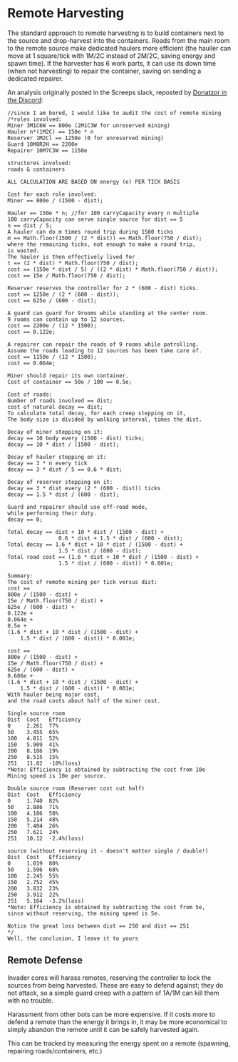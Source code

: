 # Remote Harvesting

The standard approach to remote harvesting is to build containers next to the source and drop-harvest into the containers. Roads from the main room to the remote source make dedicated haulers more efficient (the hauiler can move at 1 square/tick with 1M/2C instead of 2M/2C, saving energy and spawn time). If the harvester has 6 work parts, it can use its down time (when not harvesting) to repair the container, saving on sending a dedicated repairer.

An analysis originally posted in the Screeps slack, reposted by [Donatzor in the Discord](https://discord.com/channels/860665589738635336/864238310058754069/885907058581454880):

```
//since I am bored, I would like to audit the cost of remote mining
/*roles involved:
Miner 3M1C6W == 800e (2M1C3W for unreserved mining)
Hauler n*(1M2C) == 150e * n
Reserver 1M2Cl == 1250e (0 for unreserved mining)
Guard 10M8R2H == 2200e
Repairer 10M7C3W == 1150e

structures involved:
roads & containers

ALL CALCULATION ARE BASED ON energy (e) PER TICK BASIS

Cost for each role involved:
Miner == 800e / (1500 - dist);

Hauler == 150e * n; //for 100 carryCapacity every n multiple
100 carryCapacity can serve single source for dist == 5
n == dist / 5;
A hauler can do m times round trip during 1500 ticks
m == Math.floor(1500 / (2 * dist)) == Math.floor(750 / dist);
where the remaining ticks, not enough to make a round trip,
is wasted.
The hauler is then effectively lived for
t == (2 * dist) * Math.floor(750 / dist);
cost == (150e * dist / 5) / ((2 * dist) * Math.floor(750 / dist));
cost == 15e / Math.floor(750 / dist);

Reserver reserves the controller for 2 * (600 - dist) ticks.
cost == 1250e / (2 * (600 - dist));
cost == 625e / (600 - dist);

A guard can guard for 9rooms while standing at the center room.
9 rooms can contain up to 12 sources.
cost == 2200e / (12 * 1500);
cost == 0.122e;

A repairer can repair the roads of 9 rooms while patrolling.
Assume the roads leading to 12 sources has been take care of.
cost == 1150e / (12 * 1500);
cost == 0.064e;

Miner should repair its own container.
Cost of container == 50e / 100 == 0.5e;

Cost of roads:
Number of roads involved == dist;
cost of natural decay == dist;
To calculate total decay, for each creep stepping on it,
The body size is divided by walking interval, times the dist.

Decay of miner stepping on it:
decay == 10 body every (1500 - dist) ticks;
decay == 10 * dist / (1500 - dist);

Decay of hauler stepping on it:
decay == 3 * n every tick
decay == 3 * dist / 5 == 0.6 * dist;

Decay of reserver stepping on it:
decay == 3 * dist every (2 * (600 - dist)) ticks
decay == 1.5 * dist / (600 - dist);

Guard and repairer should use off-road mode,
while performing their duty.
decay == 0;

Total decay == dist + 10 * dist / (1500 - dist) + 
				0.6 * dist + 1.5 * dist / (600 - dist);
Total decay == 1.6 * dist + 10 * dist / (1500 - dist) + 
				1.5 * dist / (600 - dist);
Total road cost == (1.6 * dist + 10 * dist / (1500 - dist) + 
				1.5 * dist / (600 - dist)) * 0.001e;

Summary:
The cost of remote mining per tick versus dist:
cost ==
800e / (1500 - dist) +
15e / Math.floor(750 / dist) +
625e / (600 - dist) +
0.122e +
0.064e +
0.5e +
(1.6 * dist + 10 * dist / (1500 - dist) + 
	1.5 * dist / (600 - dist)) * 0.001e;
	
cost == 
800e / (1500 - dist) +
15e / Math.floor(750 / dist) +
625e / (600 - dist) +
0.686e +
(1.6 * dist + 10 * dist / (1500 - dist) + 
	1.5 * dist / (600 - dist)) * 0.001e;
With hauler being major cost,
and the road costs about half of the miner cost.

Single source room
Dist  Cost   Efficiency
0     2.261  77%
50    3.455  65%
100   4.811  52%
150   5.909  41%
200   8.186  19%
250   8.515  15%
251   11.02  -10%(loss)
*Note: Efficiency is obtained by subtracting the cost from 10e
Mining speed is 10e per source.

Double source room (Reserver cost cut half)
Dist  Cost   Efficiency
0     1.740  82%
50    2.886  71%
100   4.186  58%
150   5.214  48%
200   7.404  26%
250   7.621  24%
251   10.12  -2.4%(loss)

source (without reserving it - doesn't matter single / double!)
Dist  Cost   Efficiency
0     1.019  80%
50    1.596  68%
100   2.245  55%
150   2.752  45%
200   3.832  23%
250   3.912  22%
251   5.164  -3.2%(loss)
*Note: Efficiency is obtained by subtracting the cost from 5e,
since without reserving, the mining speed is 5e.

Notice the great loss between dist == 250 and dist == 251
*/
Well, the conclusion, I leave it to yours
```

## Remote Defense

Invader cores will harass remotes, reserving the controller to lock the sources from being harvested. These are easy to defend against; they do not attack, so a simple guard creep with a pattern of 1A/1M can kill them with no trouble.

Harassment from other bots can be more expensive. If it costs more to defend a remote than the energy it brings in, it may be more economical to simply abandon the remote until it can be safely harvested again.

This can be tracked by measuring the energy spent on a remote (spawning, repairing roads/containers, etc.)